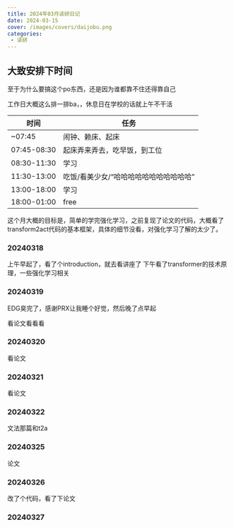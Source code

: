 ```yaml
---
title: 2024年03月读研日记
date: 2024-03-15
cover: /images/covers/daijobu.png
categories:
 - 读研
---
```


<!-- more -->

## 大致安排下时间

至于为什么要搞这个po东西，还是因为谁都靠不住还得靠自己

工作日大概这么排一排ba，，休息日在学校的话就上午不干活

| 时间        | 任务                                   |
| ----------- | -------------------------------------- |
| ~07:45      | 闹钟、赖床、起床                       |
| 07:45-08:30 | 起床弄来弄去，吃早饭，到工位           |
| 08:30-11:30 | 学习                                   |
| 11:30-13:00 | 吃饭/看美少女/“哈哈哈哈哈哈哈哈哈哈哈” |
| 13:00-18:00 | 学习                                   |
| 18:00-01:00 | free                                   |

这个月大概的目标是，简单的学完强化学习，之前复现了论文的代码，大概看了transform2act代码的基本框架，具体的细节没看，对强化学习了解的太少了。

### 20240318

上午早起了，看了个introduction，就去看讲座了
下午看了transformer的技术原理，一些强化学习相关

### 20240319

EDG臭完了，感谢PRX让我睡个好觉，然后晚了点早起

看论文看看看

### 20240320

看论文

### 20240321

看论文

### 20240322

文法那篇和t2a

### 20240325

论文

### 20240326

改了个代码，看了下论文

### 20240327

